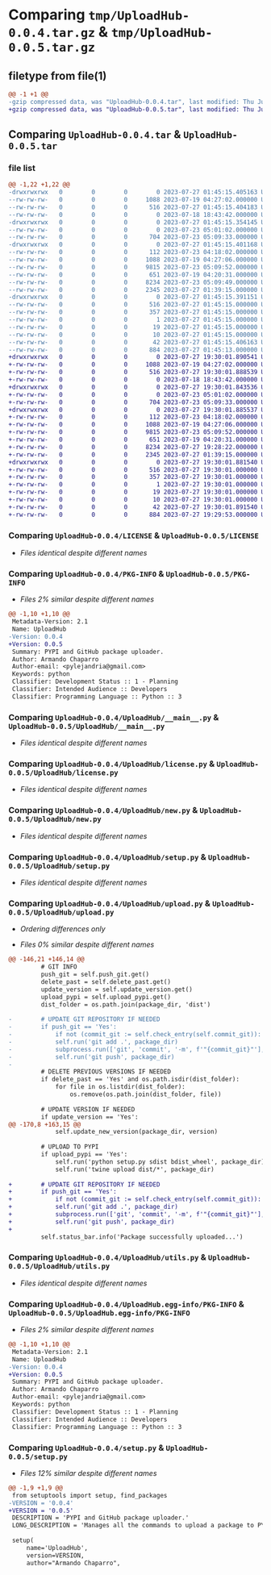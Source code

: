 # Comparing `tmp/UploadHub-0.0.4.tar.gz` & `tmp/UploadHub-0.0.5.tar.gz`

## filetype from file(1)

```diff
@@ -1 +1 @@
-gzip compressed data, was "UploadHub-0.0.4.tar", last modified: Thu Jul 27 01:45:15 2023, max compression
+gzip compressed data, was "UploadHub-0.0.5.tar", last modified: Thu Jul 27 19:30:01 2023, max compression
```

## Comparing `UploadHub-0.0.4.tar` & `UploadHub-0.0.5.tar`

### file list

```diff
@@ -1,22 +1,22 @@
-drwxrwxrwx   0        0        0        0 2023-07-27 01:45:15.405163 UploadHub-0.0.4/
--rw-rw-rw-   0        0        0     1088 2023-07-19 04:27:02.000000 UploadHub-0.0.4/LICENSE
--rw-rw-rw-   0        0        0      516 2023-07-27 01:45:15.404183 UploadHub-0.0.4/PKG-INFO
--rw-rw-rw-   0        0        0        0 2023-07-18 18:43:42.000000 UploadHub-0.0.4/README.md
-drwxrwxrwx   0        0        0        0 2023-07-27 01:45:15.354145 UploadHub-0.0.4/UploadHub/
--rw-rw-rw-   0        0        0        0 2023-07-23 05:01:02.000000 UploadHub-0.0.4/UploadHub/__init__.py
--rw-rw-rw-   0        0        0      704 2023-07-23 05:09:33.000000 UploadHub-0.0.4/UploadHub/__main__.py
-drwxrwxrwx   0        0        0        0 2023-07-27 01:45:15.401168 UploadHub-0.0.4/UploadHub/data/
--rw-rw-rw-   0        0        0      112 2023-07-23 04:18:02.000000 UploadHub-0.0.4/UploadHub/data/config.json
--rw-rw-rw-   0        0        0     1088 2023-07-19 04:27:06.000000 UploadHub-0.0.4/UploadHub/license.py
--rw-rw-rw-   0        0        0     9815 2023-07-23 05:09:52.000000 UploadHub-0.0.4/UploadHub/new.py
--rw-rw-rw-   0        0        0      651 2023-07-19 04:20:31.000000 UploadHub-0.0.4/UploadHub/setup.py
--rw-rw-rw-   0        0        0     8234 2023-07-23 05:09:49.000000 UploadHub-0.0.4/UploadHub/upload.py
--rw-rw-rw-   0        0        0     2345 2023-07-27 01:39:15.000000 UploadHub-0.0.4/UploadHub/utils.py
-drwxrwxrwx   0        0        0        0 2023-07-27 01:45:15.391151 UploadHub-0.0.4/UploadHub.egg-info/
--rw-rw-rw-   0        0        0      516 2023-07-27 01:45:15.000000 UploadHub-0.0.4/UploadHub.egg-info/PKG-INFO
--rw-rw-rw-   0        0        0      357 2023-07-27 01:45:15.000000 UploadHub-0.0.4/UploadHub.egg-info/SOURCES.txt
--rw-rw-rw-   0        0        0        1 2023-07-27 01:45:15.000000 UploadHub-0.0.4/UploadHub.egg-info/dependency_links.txt
--rw-rw-rw-   0        0        0       19 2023-07-27 01:45:15.000000 UploadHub-0.0.4/UploadHub.egg-info/requires.txt
--rw-rw-rw-   0        0        0       10 2023-07-27 01:45:15.000000 UploadHub-0.0.4/UploadHub.egg-info/top_level.txt
--rw-rw-rw-   0        0        0       42 2023-07-27 01:45:15.406163 UploadHub-0.0.4/setup.cfg
--rw-rw-rw-   0        0        0      884 2023-07-27 01:45:13.000000 UploadHub-0.0.4/setup.py
+drwxrwxrwx   0        0        0        0 2023-07-27 19:30:01.890541 UploadHub-0.0.5/
+-rw-rw-rw-   0        0        0     1088 2023-07-19 04:27:02.000000 UploadHub-0.0.5/LICENSE
+-rw-rw-rw-   0        0        0      516 2023-07-27 19:30:01.888539 UploadHub-0.0.5/PKG-INFO
+-rw-rw-rw-   0        0        0        0 2023-07-18 18:43:42.000000 UploadHub-0.0.5/README.md
+drwxrwxrwx   0        0        0        0 2023-07-27 19:30:01.843536 UploadHub-0.0.5/UploadHub/
+-rw-rw-rw-   0        0        0        0 2023-07-23 05:01:02.000000 UploadHub-0.0.5/UploadHub/__init__.py
+-rw-rw-rw-   0        0        0      704 2023-07-23 05:09:33.000000 UploadHub-0.0.5/UploadHub/__main__.py
+drwxrwxrwx   0        0        0        0 2023-07-27 19:30:01.885537 UploadHub-0.0.5/UploadHub/data/
+-rw-rw-rw-   0        0        0      112 2023-07-23 04:18:02.000000 UploadHub-0.0.5/UploadHub/data/config.json
+-rw-rw-rw-   0        0        0     1088 2023-07-19 04:27:06.000000 UploadHub-0.0.5/UploadHub/license.py
+-rw-rw-rw-   0        0        0     9815 2023-07-23 05:09:52.000000 UploadHub-0.0.5/UploadHub/new.py
+-rw-rw-rw-   0        0        0      651 2023-07-19 04:20:31.000000 UploadHub-0.0.5/UploadHub/setup.py
+-rw-rw-rw-   0        0        0     8234 2023-07-27 19:28:22.000000 UploadHub-0.0.5/UploadHub/upload.py
+-rw-rw-rw-   0        0        0     2345 2023-07-27 01:39:15.000000 UploadHub-0.0.5/UploadHub/utils.py
+drwxrwxrwx   0        0        0        0 2023-07-27 19:30:01.881540 UploadHub-0.0.5/UploadHub.egg-info/
+-rw-rw-rw-   0        0        0      516 2023-07-27 19:30:01.000000 UploadHub-0.0.5/UploadHub.egg-info/PKG-INFO
+-rw-rw-rw-   0        0        0      357 2023-07-27 19:30:01.000000 UploadHub-0.0.5/UploadHub.egg-info/SOURCES.txt
+-rw-rw-rw-   0        0        0        1 2023-07-27 19:30:01.000000 UploadHub-0.0.5/UploadHub.egg-info/dependency_links.txt
+-rw-rw-rw-   0        0        0       19 2023-07-27 19:30:01.000000 UploadHub-0.0.5/UploadHub.egg-info/requires.txt
+-rw-rw-rw-   0        0        0       10 2023-07-27 19:30:01.000000 UploadHub-0.0.5/UploadHub.egg-info/top_level.txt
+-rw-rw-rw-   0        0        0       42 2023-07-27 19:30:01.891540 UploadHub-0.0.5/setup.cfg
+-rw-rw-rw-   0        0        0      884 2023-07-27 19:29:53.000000 UploadHub-0.0.5/setup.py
```

### Comparing `UploadHub-0.0.4/LICENSE` & `UploadHub-0.0.5/LICENSE`

 * *Files identical despite different names*

### Comparing `UploadHub-0.0.4/PKG-INFO` & `UploadHub-0.0.5/PKG-INFO`

 * *Files 2% similar despite different names*

```diff
@@ -1,10 +1,10 @@
 Metadata-Version: 2.1
 Name: UploadHub
-Version: 0.0.4
+Version: 0.0.5
 Summary: PYPI and GitHub package uploader.
 Author: Armando Chaparro
 Author-email: <pylejandria@gmail.com>
 Keywords: python
 Classifier: Development Status :: 1 - Planning
 Classifier: Intended Audience :: Developers
 Classifier: Programming Language :: Python :: 3
```

### Comparing `UploadHub-0.0.4/UploadHub/__main__.py` & `UploadHub-0.0.5/UploadHub/__main__.py`

 * *Files identical despite different names*

### Comparing `UploadHub-0.0.4/UploadHub/license.py` & `UploadHub-0.0.5/UploadHub/license.py`

 * *Files identical despite different names*

### Comparing `UploadHub-0.0.4/UploadHub/new.py` & `UploadHub-0.0.5/UploadHub/new.py`

 * *Files identical despite different names*

### Comparing `UploadHub-0.0.4/UploadHub/setup.py` & `UploadHub-0.0.5/UploadHub/setup.py`

 * *Files identical despite different names*

### Comparing `UploadHub-0.0.4/UploadHub/upload.py` & `UploadHub-0.0.5/UploadHub/upload.py`

 * *Ordering differences only*

 * *Files 0% similar despite different names*

```diff
@@ -146,21 +146,14 @@
         # GIT INFO
         push_git = self.push_git.get()
         delete_past = self.delete_past.get()
         update_version = self.update_version.get()
         upload_pypi = self.upload_pypi.get()
         dist_folder = os.path.join(package_dir, 'dist')
 
-        # UPDATE GIT REPOSITORY IF NEEDED
-        if push_git == 'Yes':
-            if not (commit_git := self.check_entry(self.commit_git)): return
-            self.run('git add .', package_dir)
-            subprocess.run(['git', 'commit', '-m', f'"{commit_git}"'], cwd=package_dir)
-            self.run('git push', package_dir)
-
         # DELETE PREVIOUS VERSIONS IF NEEDED
         if delete_past == 'Yes' and os.path.isdir(dist_folder):
             for file in os.listdir(dist_folder):
                 os.remove(os.path.join(dist_folder, file))
 
         # UPDATE VERSION IF NEEDED
         if update_version == 'Yes':
@@ -170,8 +163,15 @@
             self.update_new_version(package_dir, version)
 
         # UPLOAD TO PYPI
         if upload_pypi == 'Yes':
             self.run('python setup.py sdist bdist_wheel', package_dir)
             self.run('twine upload dist/*', package_dir)
         
+        # UPDATE GIT REPOSITORY IF NEEDED
+        if push_git == 'Yes':
+            if not (commit_git := self.check_entry(self.commit_git)): return
+            self.run('git add .', package_dir)
+            subprocess.run(['git', 'commit', '-m', f'"{commit_git}"'], cwd=package_dir)
+            self.run('git push', package_dir)
+
         self.status_bar.info('Package successfully uploaded...')
```

### Comparing `UploadHub-0.0.4/UploadHub/utils.py` & `UploadHub-0.0.5/UploadHub/utils.py`

 * *Files identical despite different names*

### Comparing `UploadHub-0.0.4/UploadHub.egg-info/PKG-INFO` & `UploadHub-0.0.5/UploadHub.egg-info/PKG-INFO`

 * *Files 2% similar despite different names*

```diff
@@ -1,10 +1,10 @@
 Metadata-Version: 2.1
 Name: UploadHub
-Version: 0.0.4
+Version: 0.0.5
 Summary: PYPI and GitHub package uploader.
 Author: Armando Chaparro
 Author-email: <pylejandria@gmail.com>
 Keywords: python
 Classifier: Development Status :: 1 - Planning
 Classifier: Intended Audience :: Developers
 Classifier: Programming Language :: Python :: 3
```

### Comparing `UploadHub-0.0.4/setup.py` & `UploadHub-0.0.5/setup.py`

 * *Files 12% similar despite different names*

```diff
@@ -1,9 +1,9 @@
 from setuptools import setup, find_packages
-VERSION = '0.0.4'
+VERSION = '0.0.5'
 DESCRIPTION = 'PYPI and GitHub package uploader.'
 LONG_DESCRIPTION = 'Manages all the commands to upload a package to PYPI and GitHub repo.'
 
 setup(
     name='UploadHub',
     version=VERSION,
     author="Armando Chaparro",
```

